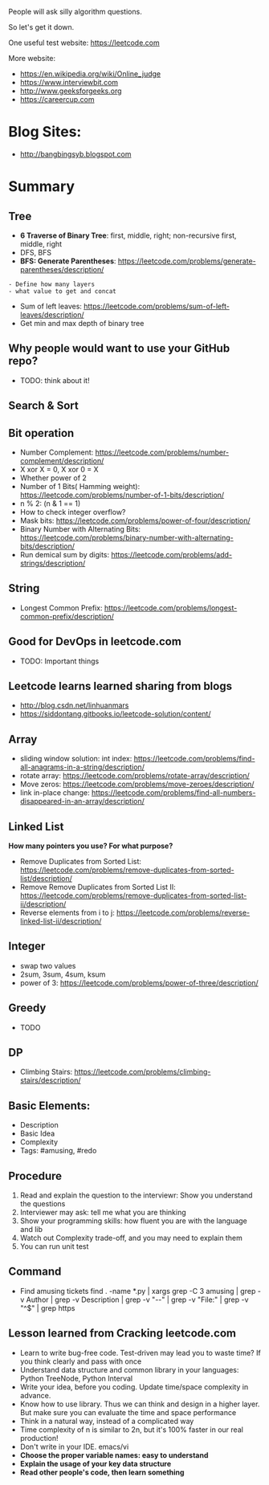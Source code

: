 People will ask silly algorithm questions.

So let's get it down.

One useful test website: https://leetcode.com

More website:
- https://en.wikipedia.org/wiki/Online_judge
- https://www.interviewbit.com
- http://www.geeksforgeeks.org
- https://careercup.com

# Blog Sites:
- http://bangbingsyb.blogspot.com

# Summary

## Tree
- **6 Traverse of Binary Tree**: first, middle, right; non-recursive first, middle, right
- DFS, BFS
- **BFS: Generate Parentheses**: https://leetcode.com/problems/generate-parentheses/description/
```
- Define how many layers
- what value to get and concat
```

- Sum of left leaves: https://leetcode.com/problems/sum-of-left-leaves/description/
- Get min and max depth of binary tree

## Why people would want to use your GitHub repo?
- TODO: think about it!

## Search & Sort

## Bit operation
- Number Complement: https://leetcode.com/problems/number-complement/description/
- X xor X = 0, X xor 0 = X
- Whether power of 2
- Number of 1 Bits( Hamming weight): https://leetcode.com/problems/number-of-1-bits/description/
- n % 2: (n & 1 == 1)
- How to check integer overflow?
- Mask bits: https://leetcode.com/problems/power-of-four/description/
- Binary Number with Alternating Bits: https://leetcode.com/problems/binary-number-with-alternating-bits/description/
- Run demical sum by digits: https://leetcode.com/problems/add-strings/description/

## String
- Longest Common Prefix: https://leetcode.com/problems/longest-common-prefix/description/

## Good for DevOps in leetcode.com
- TODO: Important things

## Leetcode learns learned sharing from blogs
- http://blog.csdn.net/linhuanmars
- https://siddontang.gitbooks.io/leetcode-solution/content/

## Array
- sliding window solution: int index: https://leetcode.com/problems/find-all-anagrams-in-a-string/description/
- rotate array: https://leetcode.com/problems/rotate-array/description/
- Move zeros: https://leetcode.com/problems/move-zeroes/description/
- link in-place change: https://leetcode.com/problems/find-all-numbers-disappeared-in-an-array/description/

## Linked List
**How many pointers you use? For what purpose?**
- Remove Duplicates from Sorted List: https://leetcode.com/problems/remove-duplicates-from-sorted-list/description/
- Remove Remove Duplicates from Sorted List II: https://leetcode.com/problems/remove-duplicates-from-sorted-list-ii/description/
- Reverse elements from i to j: https://leetcode.com/problems/reverse-linked-list-ii/description/

## Integer
- swap two values
- 2sum, 3sum, 4sum, ksum
- power of 3: https://leetcode.com/problems/power-of-three/description/

## Greedy
- TODO

## DP
- Climbing Stairs: https://leetcode.com/problems/climbing-stairs/description/

## Basic Elements:
- Description
- Basic Idea
- Complexity
- Tags: #amusing, #redo

## Procedure
1. Read and explain the question to the interviewr: Show you understand the questions
2. Interviewer may ask: tell me what you are thinking
3. Show your programming skills: how fluent you are with the language and lib
4. Watch out Complexity trade-off, and you may need to explain them
5. You can run unit test

## Command
- Find amusing tickets
find . -name *.py | xargs grep -C 3 amusing | grep -v Author | grep -v Description | grep -v "\-\-" | grep -v "File:" | grep -v "^$" | grep https

## Lesson learned from Cracking leetcode.com
- Learn to write bug-free code. Test-driven may lead you to waste time? If you think clearly and pass with once
- Understand data structure and common library in your languages: Python TreeNode, Python Interval
- Write your idea, before you coding. Update time/space complexity in advance.
- Know how to use library. Thus we can think and design in a higher layer. But make sure you can evaluate the time and space performance
- Think in a natural way, instead of a complicated way
- Time complexity of n is similar to 2n, but it's 100% faster in our real production!
- Don't write in your IDE. emacs/vi
- **Choose the proper variable names: easy to understand**
- **Explain the usage of your key data structure**
- **Read other people's code, then learn something**
